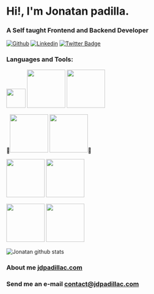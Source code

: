 
# Hi!, I'm Jonatan padilla.
### A Self taught Frontend and Backend Developer
[![Github](https://img.shields.io/badge/-Github-000?style=flat&logo=Github&logoColor=white)](https://github.com/jdpadillaac)
[![Linkedin](https://img.shields.io/badge/-LinkedIn-blue?style=flat&logo=Linkedin&logoColor=white)](https://www.linkedin.com/in/jonatan-padilla-233b34122/)
[![Twitter Badge](https://img.shields.io/badge/-@jdpadillac_-1ca0f1?style=flat&labelColor=1ca0f1&logo=twitter&logoColor=white&link=https://twitter.com/Ipenywis)](https://twitter.com/jdpadillac_)



### Languages and Tools:
<code><img width="50px" src="https://upload.vectorlogo.zone/logos/typescriptlang/images/235f610f-bc79-428a-9511-b3de5c3b1208.svg"></code>
<code><img width="100px" src="https://www.vectorlogo.zone/logos/angular/angular-ar21.svg"></code>
<code><img width="100px" src="https://upload.wikimedia.org/wikipedia/commons/2/24/Ionic-logo-landscape.svg"></code>

💙<code><img width="100px" src="https://www.vectorlogo.zone/logos/flutterio/flutterio-ar21.svg"></code>
<code><img width="100px" src="https://www.vectorlogo.zone/logos/golang/golang-official.svg"></code>💙

<code><img width="100px" src="https://www.vectorlogo.zone/logos/nodejs/nodejs-ar21.svg"></code>
<code><img width="100px" src="https://www.vectorlogo.zone/logos/nestjs/nestjs-ar21.svg"></code>

<code><img width="100px" src="https://www.vectorlogo.zone/logos/mongodb/mongodb-ar21.svg"></code>
<code><img width="100px" src="https://www.vectorlogo.zone/logos/mysql/mysql-ar21.svg"></code>



![Jonatan github stats](https://github-readme-stats.vercel.app/api?username=jdpadillaac&theme=tokyonight&hide=contribs,prs)


###  About me [jdpadillac.com](http://jdpadillac.com/) 
### Send me an e-mail contact@jdpadillac.com
